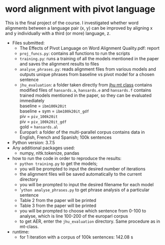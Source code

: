 # word alignment with pivot language
This is the final project of the course. I investigated whether word alignments between a language pair (x, y) can be improved by aligning x and y individually with a third (or more) language, z. 


* Files submitted:
   * The Effects of Pivot Language on Word Alignment Quality.pdf: report
   * `proj_funcs.py`: contains all functions to run the scripts
   * `training.py`: runs a training of all the models mentioned in the paper and saves the alignment results to files
   * `analyse_phrases.py`: reads alignment files from various models and outputs unique phrases from baseline vs pivot model for a chosen sentence
   * `jhu_evaluation`: a folder taken directly from [jhu mt class](http://mt-class.org/jhu/)
	contains modified files of `hansards.a`, `hansards.e` and `hansards.f`
	contains trained models mentioned in the paper, so they can be evaluated immediately \
		baseline = `ibm100k20it` \
		baseline + sym = `ibm100k20it_gdf`\
		piv = `piv_100k20it`\
		piv = `piv_100k20it_gdf`\
		gold = `hansards.a`\
   * Europarl: a folder of the multi-parallel corpus
	contains data in English, French and Spanish; 100k sentences
* Python version: 3.7.5
* Any additional packages used: 
   * numpy, nltk.tokenize, pandas
* how to run the code in order to reproduce the results: 
   * `python training.py` to get the models; 
	- you will be prompted to input the desired number of iterations
	- the alignment files will be saved automatically to the current directory
	- you will be prompted to input the desired filename for each model
   * '`ython analyse_phrases.py` to get phrase analysis of a particular sentence
	- Table 2 from the paper will be printed
	- Table 3 from the paper will be printed
	- you will be prompted to choose which sentence from 0-100 to analyse, which is line 100-200 of the europarl corpus
   * to get AER, enter the `jhu_evaluation` directory. Same procedure as in mt-class. 
* runtime: 
   * for 1 iteration with a corpus of 100k sentences: 142.08 s
